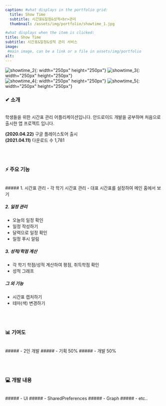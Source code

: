 ```yaml
---
caption: #what displays in the portfolio grid:
  title: Show Time
  subtitle: 시간표&일정&성적<br>관리
  thumbnail: /assets/img/portfolio/showtime_1.jpg

#what displays when the item is clicked:
title: Show Time
subtitle: 시간표&일정&성적 관리 서비스
image:
 #main image, can be a link or a file in assets/img/portfolio
alt:
---
```

![showtime_2](https://user-images.githubusercontent.com/54172475/114297581-52f9e400-9aec-11eb-9814-1d090375beb5.jpg){: width="250px" height="250px"} ![showtime_3](https://user-images.githubusercontent.com/54172475/114297583-53927a80-9aec-11eb-9741-cefdad24870f.jpg){: width="250px" height="250px"}  
![showtime_4](https://user-images.githubusercontent.com/54172475/114297585-53927a80-9aec-11eb-9230-64809502ed0c.jpg){: width="250px" height="250px"} ![showtime_5](https://user-images.githubusercontent.com/54172475/114297578-51c8b700-9aec-11eb-930c-42f82ef6c15c.jpg){: width="250px" height="250px"}

### ✔ 소개
<br>
학생들을 위한 시간표 관리 어플리케이션입니다.  
안드로이드 개발을 공부하며 처음으로 출시한 앱 프로젝트 입니다.

**(2020.04.22)** 구글 플레이스토어 출시  
**(2021.04.11)** 다운로드 수 1,781

<br><br>

### ⚡ 주요 기능  
<br>
##### 1. 시간표 관리
  - 각 학기 시간표 관리
  - 대표 시간표를 설정하여 메인 홈에서 보기

##### 2. 일정 관리
  - 오늘의 일정 확인
  - 일정 작성하기
  - 달력으로 일정 확인
  - 일정 푸시 알림

##### 3. 성적/학점 계산
  - 각 학기 학점/성적 계산하여 평점, 취득학점 확인
  - 성적 그래프

##### 그 외 기능
  - 시간표 캡처하기
  - 테마(색) 변경하기

<br><br>

### 📊 기여도
<br>
#####   - 2인 개발  
#####   - 기획 50%  
#####   - 개발 50%
  
<br><br>

### 💻 개발 내용
<br>
##### - UI
##### - SharedPreferences 
##### - Graph
##### - etc..
  
<br><br>